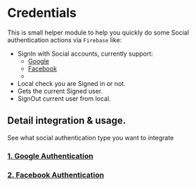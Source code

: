 # Credentials

This is small helper module to help you quickly do some Social authentication actions via `Firebase`
like:

- SignIn with Social accounts, currently support:
    - [Google](google/README.md)
    - [Facebook](facebook/README.md)
    -
- Local check you are Signed in or not.
- Gets the current Signed user.
- SignOut current user from local.

## Detail integration & usage.

See what social authentication type you want to integrate

### [1. Google Authentication](google/README.md)

### [2. Facebook Authentication](facebook/README.md)
